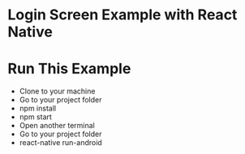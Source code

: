# Login Screen Example with React Native

# Run This Example
- Clone to your machine
- Go to your project folder
- npm install
- npm start
- Open another terminal
- Go to your project folder
- react-native run-android
